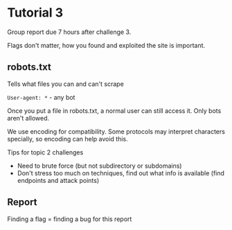 # Tutorial 3

Group report due 7 hours after challenge 3.

Flags don't matter, how you found and exploited the site is important.

## robots.txt

Tells what files you can and can't scrape

`User-agent: *` - any bot

Once you put a file in robots.txt, a normal user can still access it. Only bots aren't allowed.

We use encoding for compatibility. Some protocols may interpret characters specially, so encoding can help avoid this.

Tips for topic 2 challenges

* Need to brute force (but not subdirectory or subdomains)
* Don't stress too much on techniques, find out what info is available (find endpoints and attack points)

## Report

Finding a flag = finding a bug for this report
